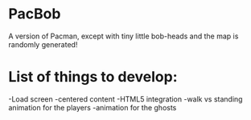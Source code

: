 # PacBob
A version of Pacman, except with tiny little bob-heads and the map is randomly generated!

# List of things to develop:
-Load screen
-centered content
-HTML5 integration
-walk vs standing animation for the players
-animation for the ghosts
